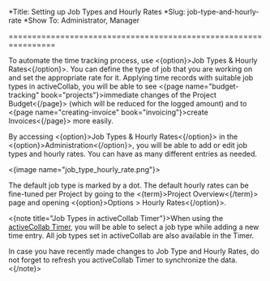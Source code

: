 *Title: Setting up Job Types and Hourly Rates
*Slug: job-type-and-hourly-rate
*Show To: Administrator, Manager

================================================================

To automate the time tracking process, use <{option}>Job Types & Hourly Rates<{/option}>. You can define the type of job that you are working on and set the appropriate rate for it. Applying time records with suitable job types in activeCollab, you will be able to see <{page name="budget-tracking" book="projects"}>immediate changes of the Project Budget<{/page}> (which will be reduced for the logged amount) and to <{page name="creating-invoice" book="invoicing"}>create Invoices<{/page}> more easily.

By accessing <{option}>Job Types & Hourly Rates<{/option}> in the <{option}>Administration<{/option}>, you will be able to add or edit job types and hourly rates. You can have as many different entries as needed.

<{image name="job_type_hourly_rate.png"}>

The default job type is marked by a dot. The default hourly rates can be fine-tuned per Project by going to the <{term}>Project Overview<{/term}> page and opening <{option}>Options > Hourly Rates<{/option}>.

<{note title="Job Types in activeCollab Timer"}>When using the <a href="https://www.activecollab.com/timer.html">activeCollab Timer</a>, you will be able to select a job type while adding a new time entry. All job types set in activeCollab are also available in the Timer.

In case you have recently made changes to Job Type and Hourly Rates, do not forget to refresh you activeCollab Timer to synchronize the data.<{/note}>